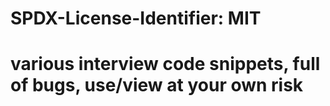 # SPDX-License-Identifier: MIT
# various interview code snippets, full of bugs, use/view at your own risk